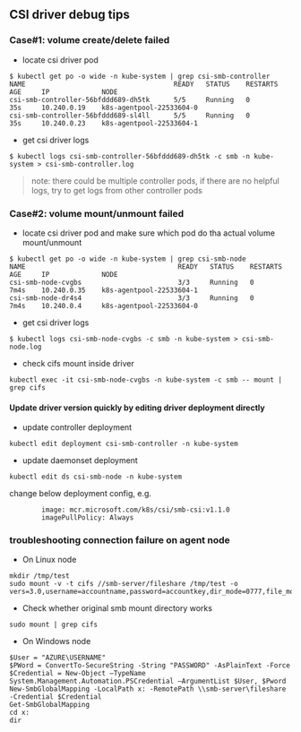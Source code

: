 ## CSI driver debug tips

### Case#1: volume create/delete failed
 - locate csi driver pod
```console
$ kubectl get po -o wide -n kube-system | grep csi-smb-controller
NAME                                     READY   STATUS    RESTARTS   AGE     IP             NODE
csi-smb-controller-56bfddd689-dh5tk      5/5     Running   0          35s     10.240.0.19    k8s-agentpool-22533604-0
csi-smb-controller-56bfddd689-sl4ll      5/5     Running   0          35s     10.240.0.23    k8s-agentpool-22533604-1
```
 - get csi driver logs
```console
$ kubectl logs csi-smb-controller-56bfddd689-dh5tk -c smb -n kube-system > csi-smb-controller.log
```
> note: there could be multiple controller pods, if there are no helpful logs, try to get logs from other controller pods

### Case#2: volume mount/unmount failed
 - locate csi driver pod and make sure which pod do tha actual volume mount/unmount
```console
$ kubectl get po -o wide -n kube-system | grep csi-smb-node
NAME                                      READY   STATUS    RESTARTS   AGE     IP             NODE
csi-smb-node-cvgbs                        3/3     Running   0          7m4s    10.240.0.35    k8s-agentpool-22533604-1
csi-smb-node-dr4s4                        3/3     Running   0          7m4s    10.240.0.4     k8s-agentpool-22533604-0
```

 - get csi driver logs
```console
$ kubectl logs csi-smb-node-cvgbs -c smb -n kube-system > csi-smb-node.log
```

 - check cifs mount inside driver
```console
kubectl exec -it csi-smb-node-cvgbs -n kube-system -c smb -- mount | grep cifs
```

#### Update driver version quickly by editing driver deployment directly
 - update controller deployment
```console
kubectl edit deployment csi-smb-controller -n kube-system
```
 - update daemonset deployment
```console
kubectl edit ds csi-smb-node -n kube-system
```
change below deployment config, e.g.
```console
        image: mcr.microsoft.com/k8s/csi/smb-csi:v1.1.0
        imagePullPolicy: Always
```

### troubleshooting connection failure on agent node
 - On Linux node
```console
mkdir /tmp/test
sudo mount -v -t cifs //smb-server/fileshare /tmp/test -o vers=3.0,username=accountname,password=accountkey,dir_mode=0777,file_mode=0777,cache=strict,actimeo=30
```

 - Check whether original smb mount directory works
```console
sudo mount | grep cifs
```

 - On Windows node
```console
$User = "AZURE\USERNAME"
$PWord = ConvertTo-SecureString -String "PASSWORD" -AsPlainText -Force
$Credential = New-Object –TypeName System.Management.Automation.PSCredential –ArgumentList $User, $Pword
New-SmbGlobalMapping -LocalPath x: -RemotePath \\smb-server\fileshare -Credential $Credential
Get-SmbGlobalMapping
cd x:
dir
```
